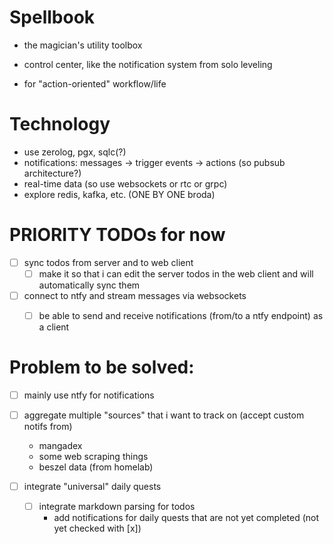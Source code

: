 # Spellbook

- the magician's utility toolbox 

- control center, like the notification system from solo leveling  

- for "action-oriented" workflow/life

# Technology

- use zerolog, pgx, sqlc(?)
- notifications: messages -> trigger events -> actions (so pubsub architecture?)
- real-time data (so use websockets or rtc or grpc)
- explore redis, kafka, etc. (ONE BY ONE broda)

# PRIORITY TODOs for now

- [ ] sync todos from server and to web client
    - [ ] make it so that i can edit the server todos in the web client and will automatically sync them

- [ ] connect to ntfy and stream messages via websockets
    - [ ] be able to send and receive notifications (from/to a ntfy endpoint) as a client


# Problem to be solved:

- [ ] mainly use ntfy for notifications

- [ ] aggregate multiple "sources" that i want to track on (accept custom notifs from)
    - mangadex
    - some web scraping things
    - beszel data (from homelab)

- [ ] integrate "universal" daily quests
    - [ ] integrate markdown parsing for todos
        - add notifications for daily quests that are not yet completed (not yet checked with [x])
